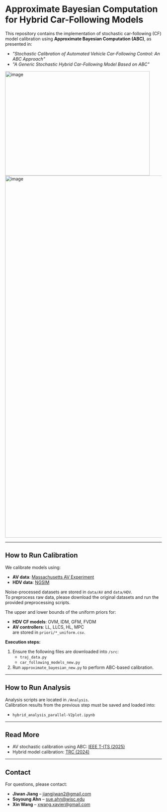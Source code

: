 # Approximate Bayesian Computation for Hybrid Car-Following Models

This repository contains the implementation of stochastic car-following (CF) model calibration using **Approximate Bayesian Computation (ABC)**, as presented in:  
- *"Stochastic Calibration of Automated Vehicle Car-Following Control: An ABC Approach"*  
- *"A Generic Stochastic Hybrid Car-Following Model Based on ABC"*  

<img width="465" height="336" alt="image" src="https://github.com/user-attachments/assets/a0a0a3e2-0b62-4bca-8766-802ee0c6ebc7" />  
<img width="890" height="1166" alt="image" src="https://github.com/user-attachments/assets/9aa6c18d-5b1f-4e34-b650-83786e240e47" />  

---

## How to Run Calibration
We calibrate models using:  
- **AV data**: [Massachusetts AV Experiment](https://doi.org/10.1016/j.trb.2021.03.003)  
- **HDV data**: [NGSIM](https://www.fhwa.dot.gov/publications/research/operations/06137/)  

Noise-processed datasets are stored in `data/AV` and `data/HDV`.  
To preprocess raw data, please download the original datasets and run the provided preprocessing scripts.  

The upper and lower bounds of the uniform priors for:  
- **HDV CF models**: OVM, IDM, GFM, FVDM  
- **AV controllers**: LL, LLCS, HL, MPC  
are stored in `priori/*_uniform.csv`.  

**Execution steps:**  
1. Ensure the following files are downloaded into `/src`:  
   - `traj_data.py`  
   - `car_following_models_new.py`  
2. Run `approximate_bayesian_new.py` to perform ABC-based calibration.

---

## How to Run Analysis
Analysis scripts are located in `/Analysis`.  
Calibration results from the previous step must be saved and loaded into:  
- `hybrid_analysis_parallel-V2plot.ipynb`

---

## Read More
- AV stochastic calibration using ABC: [IEEE T-ITS (2025)](https://doi.org/10.1109/TITS.2025.3526318)  
- Hybrid model calibration: [TRC (2024)](https://doi.org/10.1016/j.trc.2024.104799)  

---

## Contact
For questions, please contact:  
- **Jiwan Jiang** – jiangjiwan2@gmail.com  
- **Soyoung Ahn** – sue.ahn@wisc.edu
- **Xin Wang** – xwang.xavier@gmail.com  


